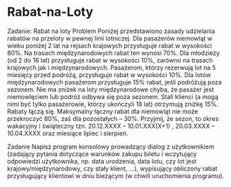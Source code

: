 # Rabat-na-Loty

Zadanie: Rabat na loty
Problem
Poniżej przedstawiono zasady udzielania rabatów na przeloty w pewnej linii lotniczej.
Dla pasażerów niemowląt w wieku poniżej 2 lat na rejsach krajowych przysługuje rabat w
wysokości 80%. Na trasach międzynarodowych rabat ten wynosi 70%. Dla młodzieży (od 2 do 16
lat) przysługuje rabat w wysokości 10%, zarówno na trasach krajowych jak i międzynarodowych.
Pasażerom, którzy rezerwują lot na 5 miesięcy przed podróżą, przysługuje rabat w wysokości
10%. Dla lotów międzynarodowych pasażerom przysługuje 15% rabat, jeśli podróżują poza
sezonem. Nie ma zniżek na loty międzynarodowe chyba, że pasażer jest niemowlęciem lub
podróż odbywa się poza sezonem. Stali klienci (a mogą nimi być tylko pasażerowie, którzy
ukończyli 18 lat) otrzymują zniżkę 15%. Rabaty łączą się. Maksymalny łączny rabat dla niemowląt
nie może przekroczyć 80%, zaś dla pozostałych – 30%.
Przyjmij, że sezon, to okres wakacyjny i świąteczny tzn. 20.12.XXXX – 10.01.XXX(X+1) ,
20.03.XXXX – 10.04.XXXX oraz miesiące lipiec i sierpień.


Zadanie 
Napisz program konsolowy prowadzący dialog z użytkownikiem (zadający pytania dotyczące
warunków zakupu biletu i wczytujący odpowiedzi użytkownika, np. data urodzenia, data lotu, czy lot
jest krajowy/międzynarodowy, czy stały klient, ...), wypisujący obliczony rabat przysługujący klientowi
w dniu bieżącym (w chwili uruchomienia programu).



